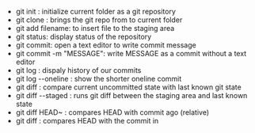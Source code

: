 - git init : initialize current folder as a git repository
- git clone <URL> : brings the git repo from <URL> to current folder
- git add filename: to insert file to the staging area
- git status: display status of the repository
- git commit: open a text editor to write commit message
- git commit -m "MESSAGE": write MESSAGE as a commit without a text editor
- git log : dispaly history of our commits
- git log --oneline : show the shorter oneline commit
- git diff : compare current uncommitted  state with last known git state
- git diff --staged : runs git diff between  the staging area and last known state
- git diff HEAD~<NUMBER> : compares HEAD with commit <NUMBER> ago (relative)
- git diff <HASH> : compares HEAD with the commit in <HASH>
